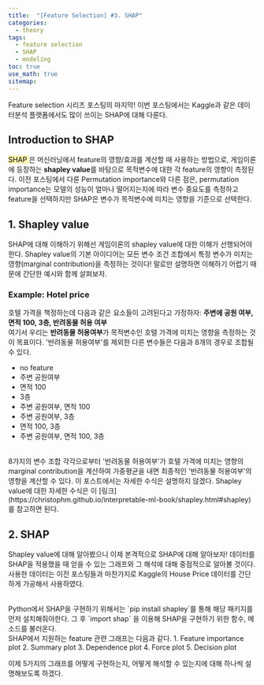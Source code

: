```yaml
---
title:  "[Feature Selection] #3. SHAP"
categories:
  - theory
tags:
  - feature selection
  - SHAP
  - modeling
toc: true
use_math: true
sitemap: 
---
```


Feature selection 시리즈 포스팅의 마지막! 이번 포스팅에서는 Kaggle과 같은 데이터분석 플랫폼에서도 많이 쓰이는 SHAP에 대해 다룬다.

## Introduction to SHAP
<mark style='background-color: #fff5b1'> SHAP </mark>은 머신러닝에서 feature의 영향/효과를 계산할 때 사용하는 방법으로, 게임이론에 등장하는 **shapley value**를 바탕으로 목적변수에 대한 각 feature의 영향이 측정된다. 이전 포스팅에서 다룬 Permutation importance와 다른 점은, permutation importance는 모델의 성능이 얼마나 떨어지는지에 따라 변수 중요도를 측정하고 feature을 선택하지만 SHAP은 변수가 목적변수에 미치는 영향을 기준으로 선택한다.


## 1. Shapley value
SHAP에 대해 이해하기 위해선 게임이론의 shapley value에 대한 이해가 선행되어야 한다. Shapley value의 기본 아이디어는 모든 변수 조건 조합에서 특정 변수가 미치는 영향(marginal contribution)을 측정하는 것이다! 말로만 설명하면 이해하기 어렵기 때문에 간단한 예시와 함께 살펴보자.
<br>
### Example: Hotel price
호텔 가격을 책정하는데 다음과 같은 요소들이 고려된다고 가정하자: **주변에 공원 여부, 면적 100, 3층, 반려동물 허용 여부** <br>
여기서 우리는 **반려동물 허용여부**가 목적변수인 호텔 가격에 미치는 영향을 측정하는 것이 목표이다. '반려동물 허용여부'를 제외한 다른 변수들은 다음과 8개의 경우로 조합될 수 있다.
 + no feature
 + 주변 공원여부
 + 면적 100
 + 3층
 + 주변 공원여부, 면적 100
 + 주변 공원여부, 3층
 + 면적 100, 3층
 + 주변 공원여부, 면적 100, 3층

<br>
8가지의 변수 조합 각각으로부터 '반려동물 허용여부'가 호텔 가격에 미치는 영향의 marginal contribution을 계산하여 가중평균을 내면 최종적인 '반려동물 허용여부'의 영향을 계산할 수 있다.
이 포스트에서는 자세한 수식은 설명하지 않겠다. Shapley value에 대한 자세한 수식은 이 [링크](https://christophm.github.io/interpretable-ml-book/shapley.html#shapley)를 참고하면 된다.


## 2. SHAP
Shapley value에 대해 알아봤으니 이제 본격적으로 SHAP에 대해 알아보자! 데이터를 SHAP을 적용했을 때 얻을 수 있는 그래프와 그 해석에 대해 중점적으로 알아볼 것이다. 사용한 데이터는
이전 포스팅들과 마찬가지로 Kaggle의 House Price 데이터를 간단하게 가공해서 사용하였다.

<br>
Python에서 SHAP을 구현하기 위해서는 `pip install shapley`를 통해 해당 패키지를 먼저 설치해줘야한다. 그 후 `import shap` 을 이용해 SHAP을 구현하기 위한 함수, 메소드를 불러온다.
<br>
SHAP에서 지원하는 feature 관련 그래프는 다음과 같다.
 1. Feature importance plot
 2. Summary plot
 3. Dependence plot
 4. Force plot
 5. Decision plot
<br>

이제 5가지의 그래프를 어떻게 구현하는지, 어떻게 해석할 수 있는지에 대해 하나씩 설명해보도록 하겠다.


